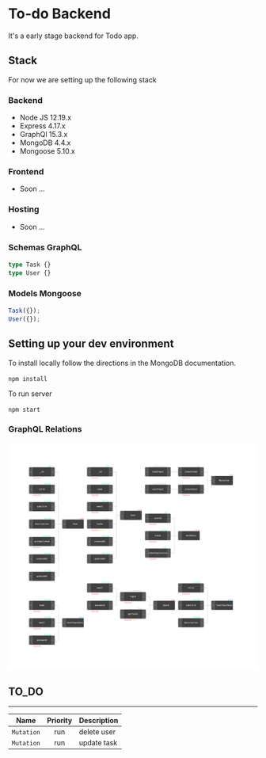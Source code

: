 # To-do Backend

It's a early stage backend for Todo app.

## Stack

For now we are setting up the following stack

### Backend

- Node JS 12.19.x
- Express 4.17.x
- GraphQl 15.3.x
- MongoDB 4.4.x
- Mongoose 5.10.x

### Frontend

- Soon ...

### Hosting

- Soon ...

### Schemas GraphQL

```graphql
type Task {}
type User {}
```

### Models Mongoose

```javascript
Task({});
User({});
```

## Setting up your dev environment

To install locally follow the directions in the MongoDB documentation.

`npm install`

To run server

`npm start`

### GraphQL Relations

![Relations](/relations.png)

## TO_DO

---

| Name       | Priority | Description |
| ---------- | :------: | ----------- |
| `Mutation` |   run    | delete user |
| `Mutation` |   run    | update task |
